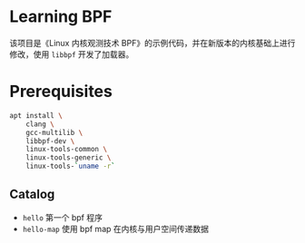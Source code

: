 # Learning BPF

该项目是《Linux 内核观测技术 BPF》的示例代码，并在新版本的内核基础上进行修改，使用 `libbpf` 开发了加载器。

# Prerequisites

```bash
apt install \
    clang \
    gcc-multilib \
    libbpf-dev \
    linux-tools-common \
    linux-tools-generic \
    linux-tools-`uname -r`
```

## Catalog

* `hello` 第一个 bpf 程序
* `hello-map` 使用 bpf map 在内核与用户空间传递数据